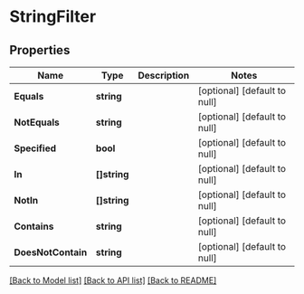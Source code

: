# StringFilter

## Properties
Name | Type | Description | Notes
------------ | ------------- | ------------- | -------------
**Equals** | **string** |  | [optional] [default to null]
**NotEquals** | **string** |  | [optional] [default to null]
**Specified** | **bool** |  | [optional] [default to null]
**In** | **[]string** |  | [optional] [default to null]
**NotIn** | **[]string** |  | [optional] [default to null]
**Contains** | **string** |  | [optional] [default to null]
**DoesNotContain** | **string** |  | [optional] [default to null]

[[Back to Model list]](../README.md#documentation-for-models) [[Back to API list]](../README.md#documentation-for-api-endpoints) [[Back to README]](../README.md)

